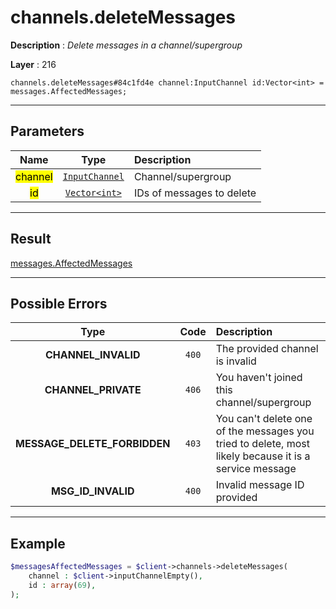 # channels.deleteMessages

**Description** : *Delete messages in a channel/supergroup*

**Layer** : 216

```tl
channels.deleteMessages#84c1fd4e channel:InputChannel id:Vector<int> = messages.AffectedMessages;
```

---

## Parameters

| Name | Type | Description |
| :---: | :---: | :--- |
| <mark>channel</mark> | [`InputChannel`](type/InputChannel) | Channel/supergroup |
| <mark>id</mark> | [`Vector<int>`](type/int) | IDs of messages to delete |

---

## Result

[messages.AffectedMessages](type/messages.AffectedMessages)

---

## Possible Errors

| Type | Code | Description |
| :---: | :---: | :--- |
| **CHANNEL_INVALID** | `400` | The provided channel is invalid |
| **CHANNEL_PRIVATE** | `406` | You haven't joined this channel/supergroup |
| **MESSAGE_DELETE_FORBIDDEN** | `403` | You can't delete one of the messages you tried to delete, most likely because it is a service message |
| **MSG_ID_INVALID** | `400` | Invalid message ID provided |

---

## Example

```php
$messagesAffectedMessages = $client->channels->deleteMessages(
	channel : $client->inputChannelEmpty(),
	id : array(69),
);
```